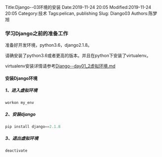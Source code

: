 Title:Django--03环境的安装
Date:2019-11-24  20:05
Modified:2019-11-24  20:05
Category:技术
Tags:pelican, publishing
Slug: Diango03
Authors:陈梦旭


### 学习Django之前的准备工作

准备好开发环境，python3.6，django2.1.8。

请确安装了python3.6或者更高的版本。并且在python下安装了virtualenv。

virtualenv安装详情请参考[Django--day01_2虚拟环境.md](.\Django--day01_2虚拟环境.md)

#### 安装Django环境

##### 1、进入虚拟环境

```python
workon my_env
```

##### 2、安装django

```python
pip install django==2.1.8
```

##### 3、退出虚拟环境

```python
deactivate
```





